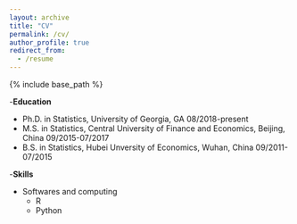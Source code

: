 ```yaml
---
layout: archive
title: "CV"
permalink: /cv/
author_profile: true
redirect_from:
  - /resume
---
```


{% include base_path %}


-**Education**

* Ph.D. in Statistics, University of Georgia, GA 08/2018-present
* M.S. in Statistics, Central University of Finance and Economics, Beijing, China 09/2015-07/2017
* B.S. in Statistics, Hubei Unversity of Economics, Wuhan, China 09/2011-07/2015

  
-**Skills**

* Softwares and computing
  * R
  * Python

  

